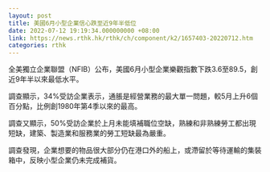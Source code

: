 ```yaml
---
layout: post
title: 美國6月小型企業信心跌至近9年半低位
date: 2022-07-12 19:19:34.000000000 +08:00
link: https://news.rthk.hk/rthk/ch/component/k2/1657403-20220712.htm
categories: rthk
---
```


全美獨立企業聯盟（NFIB）公布，美國6月小型企業樂觀指數下跌3.6至89.5，創近9年半以來最低水平。

調查顯示，34%受訪企業表示，通脹是經營業務的最大單一問題，較5月上升6個百分點，比例創1980年第4季以來的最高。

調查又顯示，50%受訪企業於上月未能填補職位空缺，熟練和非熟練勞工都出現短缺，建築、製造業和服務業的勞工短缺最為嚴重。

調查發現，企業想要的物品很大部分仍在港口外的船上，或滯留於等待運輸的集裝箱中，反映小型企業仍未完成補貨。
